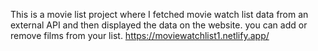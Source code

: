 This is a movie list project where I fetched movie watch list data from an external API and then displayed the data on the website. you can add or remove films from your list.                                                    https://moviewatchlist1.netlify.app/     
 
